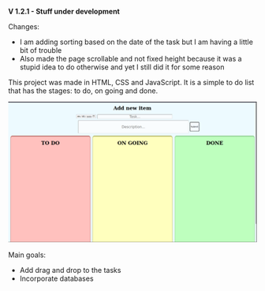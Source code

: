 <strong>V 1.2.1 - Stuff under development</strong>
<p>Changes:</p>
<ul>
  <li>I am adding sorting based on the date of the task but I am having a little bit of trouble</li>
  <li>Also made the page scrollable and not fixed height because it was a stupid idea to do otherwise and yet I still did it for some reason </li>
</ul>
<p>This project was made in HTML, CSS and JavaScript. It is a simple to do list that has the stages: to do, on going and done.</p>
<img src="ProjectImage.png">
<p>Main goals:</p>
<ul>
<li>Add drag and drop to the tasks</li>
<li>Incorporate databases</li>
</ul>

